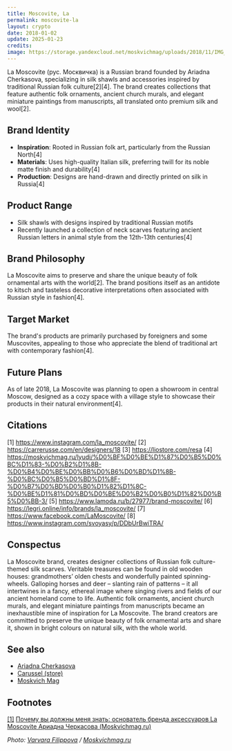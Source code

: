 ```yaml
---
title: Moscovite, La
permalink: moscovite-la
layout: crypto
date: 2018-01-02
update: 2025-01-23
credits:
image: https://storage.yandexcloud.net/moskvichmag/uploads/2018/11/IMG_7165_2.jpg
---
```


La Moscovite (рус. Москвичка) is a Russian brand founded by Ariadna Cherkasova, specializing in silk shawls and accessories inspired by traditional Russian folk culture[2][4]. The brand creates collections that feature authentic folk ornaments, ancient church murals, and elegant miniature paintings from manuscripts, all translated onto premium silk and wool[2].

## Brand Identity

- **Inspiration**: Rooted in Russian folk art, particularly from the Russian North[4]
- **Materials**: Uses high-quality Italian silk, preferring twill for its noble matte finish and durability[4]
- **Production**: Designs are hand-drawn and directly printed on silk in Russia[4]

## Product Range

- Silk shawls with designs inspired by traditional Russian motifs
- Recently launched a collection of neck scarves featuring ancient Russian letters in animal style from the 12th-13th centuries[4]

## Brand Philosophy

La Moscovite aims to preserve and share the unique beauty of folk ornamental arts with the world[2]. The brand positions itself as an antidote to kitsch and tasteless decorative interpretations often associated with Russian style in fashion[4].

## Target Market

The brand's products are primarily purchased by foreigners and some Muscovites, appealing to those who appreciate the blend of traditional art with contemporary fashion[4].

## Future Plans

As of late 2018, La Moscovite was planning to open a showroom in central Moscow, designed as a cozy space with a village style to showcase their products in their natural environment[4].

## Citations

[1] https://www.instagram.com/la_moscovite/
[2] https://carrerusse.com/en/designers/18
[3] https://liostore.com/resa
[4] https://moskvichmag.ru/lyudi/%D0%BF%D0%BE%D1%87%D0%B5%D0%BC%D1%83-%D0%B2%D1%8B-%D0%B4%D0%BE%D0%BB%D0%B6%D0%BD%D1%8B-%D0%BC%D0%B5%D0%BD%D1%8F-%D0%B7%D0%BD%D0%B0%D1%82%D1%8C-%D0%BE%D1%81%D0%BD%D0%BE%D0%B2%D0%B0%D1%82%D0%B5%D0%BB-3/
[5] https://www.lamoda.ru/b/27977/brand-moscovite/
[6] https://legri.online/info/brands/la_moscovite/
[7] https://www.facebook.com/LaMoscovite/
[8] https://www.instagram.com/svoyasy/p/DDbUrBwiTRA/




## Сonspectus

La Moscovite brand, creates designer collections of Russian folk culture-themed silk scarves. Veritable treasures can be found in old wooden houses: grandmothers’ olden chests and wonderfully painted spinning-wheels. Galloping horses and deer – slanting rain of patterns – it all intertwines in a fancy, ethereal image where singing rivers and fields of our ancient homeland come to life. Authentic folk ornaments, ancient church murals, and elegant miniature paintings from manuscripts became an inexhaustible mine of inspiration for La Moscovite. The brand creators are committed to preserve the unique beauty of folk ornamental arts and share it, shown in bright colours on natural silk, with the whole world.

## See also

+ [Ariadna Cherkasova](cherkasova-ariadna)
+ [Carussel (store)](carussel-store)
+ [Moskvich Mag](moskvich-mag)

## Footnotes

[[1]](#a1) <span id="f1"></span> [Почему вы должны меня знать: основатель бренда аксессуаров La Moscovite Ариадна Черкасова (Moskvichmag.ru)](https://moskvichmag.ru/tag/la-moscovite/)

*Photo: [Varvara Filippova](https://moskvichmag.ru) / [Moskvichmag.ru](https://moskvichmag.ru)*

